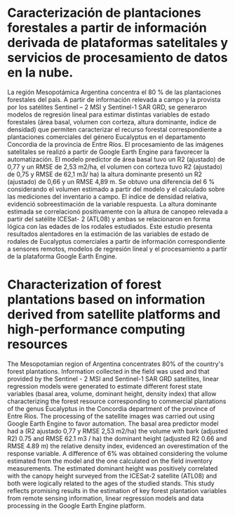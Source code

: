 # Caracterización de plantaciones forestales a partir de información derivada de plataformas satelitales y servicios de procesamiento de datos en la nube.
La región Mesopotámica Argentina concentra el 80 % de las plantaciones forestales del país. A partir de información relevada a campo y la provista por los satélites Sentinel – 2 MSI y Sentinel-1 SAR GRD, se generaron modelos de regresión lineal para estimar distintas variables de estado forestales (área basal, volumen con corteza, altura dominante, índice de densidad) que permiten caracterizar el recurso forestal correspondiente a plantaciones comerciales del género Eucalyptus en el departamento Concordia de la provincia de Entre Ríos. El procesamiento de las imágenes satelitales se realizó a partir de  Google Earth Engine para favorecer la automatización. El modelo predictor de área basal tuvo un R2 (ajustado) de 0,77 y un RMSE de 2,53 m2/ha, el volumen con corteza tuvo R2 (ajustado) de 0,75 y RMSE de 62,1 m3/ ha) la altura dominante presentó un R2 (ajustado) de 0,66 y un RMSE 4,89 m. Se obtuvo una diferencia del 6 % considerando el volumen estimado a partir del modelo y el calculado sobre las mediciones del inventario a campo. El índice de densidad relativa, evidenció sobreestimación de la variable respuesta. La altura dominante estimada se correlacionó positivamente con la altura de canopeo relevada a partir del satélite ICESat- 2 (ATL08) y ambas se relacionaron en forma lógica con las edades de los rodales estudiados. Este estudio presenta resultados alentadores en la estimación de las variables de estado de rodales de Eucalyptus comerciales a partir de información correspondiente a sensores remotos, modelos de regresión lineal y el procesamiento a partir de la plataforma Google Earth Engine. 


# Characterization of forest plantations based on information derived from satellite platforms and high-performance computing resources
The Mesopotamian region of Argentina concentrates 80% of the country's forest plantations. Information collected in the field was used and that provided by the Sentinel - 2 MSI and Sentinel-1 SAR GRD satellites, linear regression models were generated to estimate different forest state variables (basal area, volume, dominant height, density index) that allow characterizing the forest resource corresponding to commercial plantations of the genus Eucalyptus in the Concordia department of the province of Entre Ríos. The processing of the satellite images was carried out using Google Earth Engine to favor automation. The basal area predictor model had a (R2 ajustado 0,77 y RMSE 2,53 m2/ha) the volume with bark (adjusted R2) 0.75 and RMSE 62.1 m3 / ha) the dominant height (adjusted R2 0.66 and RMSE 4.89 m) the relative density index, evidenced an overestimation of the response variable. A difference of 6% was obtained considering the volume estimated from the model and the one calculated on the field inventory measurements. The estimated dominant height was positively correlated with the canopy height surveyed from the ICESat-2 satellite (ATL08) and both were logically related to the ages of the studied stands. This study reflects promising results in the estimation of key forest plantation variables from remote sensing information, linear regression models and data processing in the Google Earth Engine platform.
